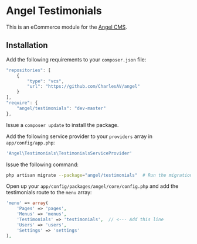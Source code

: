 Angel Testimonials
==============
This is an eCommerce module for the [Angel CMS](https://github.com/CharlesAV/angel).

Installation
------------
Add the following requirements to your `composer.json` file:
```javascript
"repositories": [
	{
		"type": "vcs",
		"url": "https://github.com/CharlesAV/angel"
	}
],
"require": {
	"angel/testimonials": "dev-master"
},
```

Issue a `composer update` to install the package.

Add the following service provider to your `providers` array in `app/config/app.php`:
```php
'Angel\Testimonials\TestimonialsServiceProvider'
```

Issue the following command:
```bash
php artisan migrate --package="angel/testimonials"  # Run the migrations
```

Open up your `app/config/packages/angel/core/config.php` and add the testimonials route to the `menu` array:
```php
'menu' => array(
	'Pages' => 'pages',
	'Menus' => 'menus',
	'Testimonials' => 'testimonials',  // <--- Add this line
	'Users' => 'users',
	'Settings' => 'settings'
),
```
